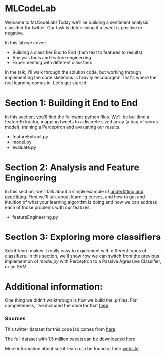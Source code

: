 # MLCodeLab

Welcome to MLCodeLab! Today we'll be building a sentiment analysis classifier for twitter. Our task is determining if a tweet is positive or negative.

In this lab we cover:

- Building a classifier End to End (from text to features to results)
- Analysis tools and feature engineering
- Experimenting with different classifiers

In the talk, I'll walk through the solution code, but working through implementing the code skeletons is heavily encouraged! That's where the real learning comes in. Let's get started!

# Section 1: Building it End to End  
In this section, you'll find the following python files. We'll be building a featureExtractor, mapping tweets to a discrete sized array (a bag of words model), training a Perceptron and evaluating our results.

- featureExtract.py
- model.py
- evaluate.py

# Section 2: Analysis and Feature Engineering
In this section, we'll talk about a simple example of [underfitting and overfitting](http://scikit-learn.org/stable/auto_examples/model_selection/plot_underfitting_overfitting.html). First we'll talk about learning curves, and how to get and intuition of what your learning algorithm is doing and how we can address each of those problems with our features. 

- featureEngineering.py

# Section 3: Exploring more classifiers
Scikit-learn makes it really easy to experiment with different types of classifiers. In this section, we'll show how we can switch from the previous implemention of *model.py* with Perceptron to a Passive Agressive Classifier, or an SVM.


# Additional information:
One thing we didn't walkthrough is how we build the *.p* files. For completeness, I've included the code for that [here](data/buildDataSet.py).

### Sources
This twitter dataset for this code lab comes from [here](http://thinknook.com/twitter-sentiment-analysis-training-corpus-dataset-2012-09-22/)

The full dataset with 1.5 million tweets can be downloaded [here](http://thinknook.com/wp-content/uploads/2012/09/Sentiment-Analysis-Dataset.zip)

More information about scikit-learn can be found at their [website](http://scikit-learn.org/)